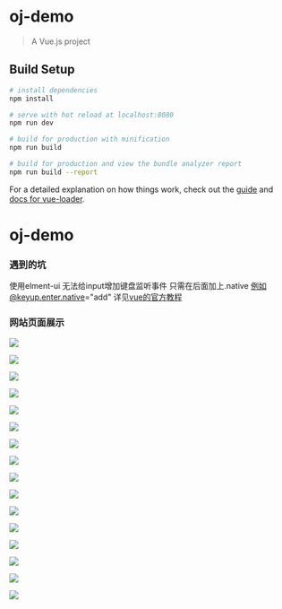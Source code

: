 # oj-demo

> A Vue.js project

## Build Setup

``` bash
# install dependencies
npm install

# serve with hot reload at localhost:8080
npm run dev

# build for production with minification
npm run build

# build for production and view the bundle analyzer report
npm run build --report
```

For a detailed explanation on how things work, check out the [guide](http://vuejs-templates.github.io/webpack/) and [docs for vue-loader](http://vuejs.github.io/vue-loader).
# oj-demo

### 遇到的坑
使用elment-ui 无法给input增加键盘监听事件 只需在后面加上.native 例如@keyup.enter.native="add" 详见[vue的官方教程](https://cn.vuejs.org/v2/guide/components.html#%E7%BB%99%E7%BB%84%E4%BB%B6%E7%BB%91%E5%AE%9A%E5%8E%9F%E7%94%9F%E4%BA%8B%E4%BB%B6)

### 网站页面展示
![](http://or7tt6rug.bkt.clouddn.com/status.png)

![](http://or7tt6rug.bkt.clouddn.com/ranklist.png)

![](http://or7tt6rug.bkt.clouddn.com/problem.png)

![](http://or7tt6rug.bkt.clouddn.com/problemOverview.png)

![](http://or7tt6rug.bkt.clouddn.com/statistics.png)

![](http://or7tt6rug.bkt.clouddn.com/problemEdit.png)

![](http://or7tt6rug.bkt.clouddn.com/contest.png)

![](http://or7tt6rug.bkt.clouddn.com/contestOverview.png)

![](http://or7tt6rug.bkt.clouddn.com/contestProblem.png)

![](http://or7tt6rug.bkt.clouddn.com/contestStatus.png)

![](http://or7tt6rug.bkt.clouddn.com/contestRanklist.png)

![](http://or7tt6rug.bkt.clouddn.com/contestEdit.png)

![](http://or7tt6rug.bkt.clouddn.com/user.png)

![](http://or7tt6rug.bkt.clouddn.com/Home.png)

![](http://or7tt6rug.bkt.clouddn.com/login.png)

![](http://or7tt6rug.bkt.clouddn.com/register.png)
